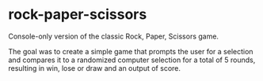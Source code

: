 # rock-paper-scissors

Console-only version of the classic Rock, Paper, Scissors game.  

The goal was to create a simple game that prompts the user for a selection and compares it to a randomized computer selection for a total of 5 rounds, resulting in win, lose or draw and an output of score.   
